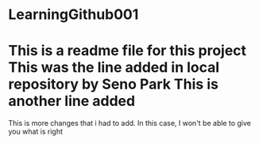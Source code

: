 # LearningGithub001
This is a readme file for this project
This was the line added in local repository by Seno Park
This is another line added
=====
This is more changes that i had to add.  In this case, I won't be able to give you what is right
